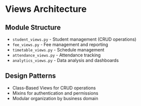 # Views Architecture

## Module Structure
- `student_views.py` - Student management (CRUD operations)
- `fee_views.py` - Fee management and reporting  
- `timetable_views.py` - Schedule management
- `attendance_views.py` - Attendance tracking
- `analytics_views.py` - Data analysis and dashboards

## Design Patterns
- Class-Based Views for CRUD operations
- Mixins for authentication and permissions
- Modular organization by business domain
